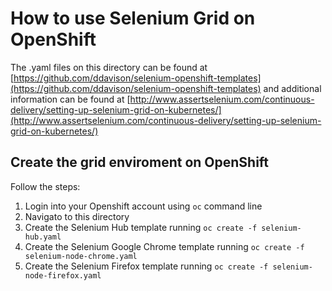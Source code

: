 # How to use Selenium Grid on OpenShift

The .yaml files on this directory can be found at [https://github.com/ddavison/selenium-openshift-templates](https://github.com/ddavison/selenium-openshift-templates) and additional information can be found at [http://www.assertselenium.com/continuous-delivery/setting-up-selenium-grid-on-kubernetes/](http://www.assertselenium.com/continuous-delivery/setting-up-selenium-grid-on-kubernetes/)

## Create the grid enviroment on OpenShift

Follow the steps:

1. Login into your Openshift account using `oc` command line
2. Navigato to this directory
3. Create the Selenium Hub template running `oc create -f selenium-hub.yaml`
4. Create the Selenium Google Chrome template running `oc create -f selenium-node-chrome.yaml`
4. Create the Selenium Firefox template running `oc create -f selenium-node-firefox.yaml`


